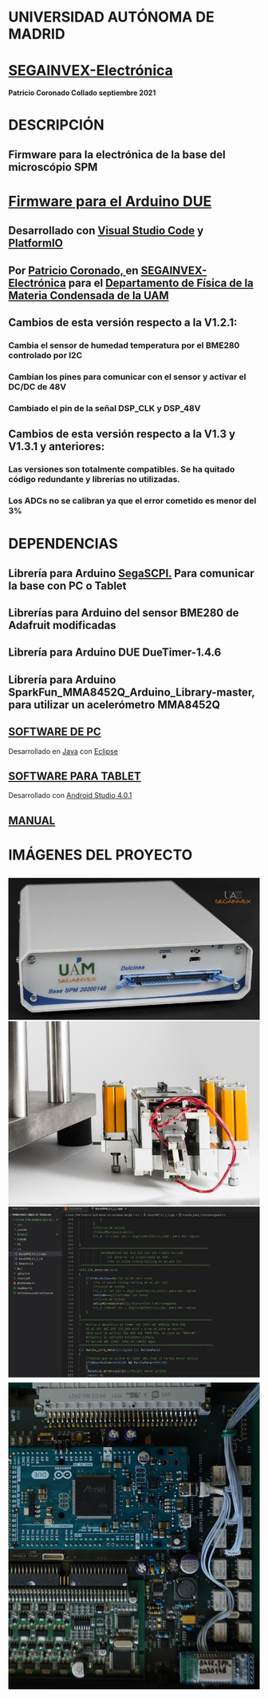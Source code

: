 # UNIVERSIDAD AUTÓNOMA DE MADRID
# [SEGAINVEX-Electrónica](https://www.uam.es/uam/segainvex)
**Patricio Coronado Collado septiembre 2021**
# DESCRIPCIÓN
## Firmware para la electrónica de la base del microscópio SPM 

# [Firmware para el Arduino DUE](https://store.arduino.cc/products/arduino-due?selectedStore=eu)
## Desarrollado con [Visual Studio Code](https://code.visualstudio.com/) y [PlatformIO](https://platformio.org/)

## Por [Patricio Coronado, ](https://patriciocoronadocollado.000webhostapp.com/) en [SEGAINVEX-Electrónica](https://www.uam.es/uam/segainvex) para el [Departamento de Física de la Materia Condensada de la UAM](https://www.fmc.uam.es/research/nano-spm-lab/)

## Cambios de esta versión respecto a la V1.2.1:
### Cambia el sensor de humedad temperatura por el BME280 controlado por I2C
### Cambian los pines para comunicar con el sensor y activar el DC/DC de 48V
### Cambiado el pin de la señal DSP_CLK y DSP_48V
## Cambios de esta versión respecto a la V1.3 y V1.3.1 y anteriores:
### Las versiones son totalmente compatibles. Se ha quitado código redundante y librerías no utilizadas.
### Los ADCs no se calibran ya que el error cometido es menor del 3%

# DEPENDENCIAS

## Librería para Arduino [SegaSCPI.](https://github.com/PatricioCoronado/SegaSCPI) Para comunicar la base con PC o Tablet

## Librerías para Arduino del sensor BME280 de Adafruit modificadas

## Librería para Arduino DUE DueTimer-1.4.6

## Librería para Arduino SparkFun_MMA8452Q_Arduino_Library-master, para utilizar un acelerómetro MMA8452Q 

## [SOFTWARE DE PC](https://github.com/PatricioCoronado/Base-SPM-Java)
Desarrollado en [Java](https://www.java.com/es/) con [Eclipse](https://www.eclipse.org/)

## [SOFTWARE PARA TABLET](https://github.com/PatricioCoronado/Base-SPM-tablet)
Desarrollado con [Android Studio 4.0.1](https://developer.android.com/studio?hl=es)

## [MANUAL](https://github.com/SEGAINVEX-ELECTRONICA/Base_SPM_V3/blob/main/Manual/Manual_Base_SPM_V3.pdf)
## 
# IMÁGENES DEL PROYECTO
##
![Alt text](https://github.com/SEGAINVEX-ELECTRONICA/Base-SPM-Firmware-Arduino/blob/V1.3.2/ficheros/base_electronica.jpg "electrónica de la base")
![Alt text](https://github.com/SEGAINVEX-ELECTRONICA/Base-SPM-Firmware-Arduino/blob/V1.3.2/ficheros/cabeza_tirf.jpg "cabeza")
![Alt text](https://github.com/SEGAINVEX-ELECTRONICA/Base-SPM-Firmware-Arduino/blob/V1.3.2/ficheros/entorno_platformio.jpg "platformio")
![Alt text](https://github.com/SEGAINVEX-ELECTRONICA/Base-SPM-Firmware-Arduino/blob/V1.3.2/ficheros/Arduino_DUE.jpg "Arduino DUE en PCB_A")
